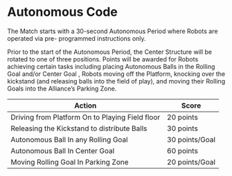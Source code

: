 Autonomous Code
============

The Match starts with a 30-second Autonomous Period where Robots are operated via pre- programmed instructions only. 

Prior to the start of the Autonomous Period, the Center Structure will be rotated to one of three positions. 
Points will be awarded for Robots achieving certain tasks including placing Autonomous Balls in the Rolling Goal and/or Center Goal , Robots moving off the Platform, knocking over the kickstand (and releasing balls into the field of play), and moving their Rolling Goals into the Alliance’s Parking Zone.

|Action | Score|
|---|----|
|Driving from Platform On to Playing Field floor | 20 points|
|Releasing the Kickstand to distribute Balls | 30 points|
|Autonomous Ball In any Rolling Goal | 30 points/Goal|
|Autonomous Ball In Center Goal | 60 points|
|Moving Rolling Goal In Parking Zone | 20 points/Goal|
